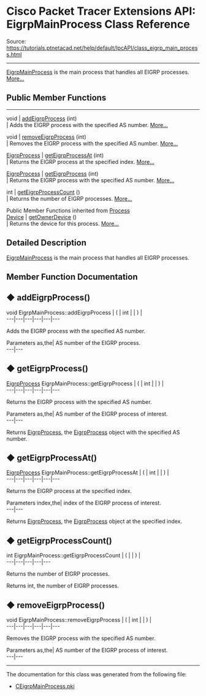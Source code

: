 # Cisco Packet Tracer Extensions API: EigrpMainProcess Class Reference

Source: https://tutorials.ptnetacad.net/help/default/IpcAPI/class_eigrp_main_process.html

---

[EigrpMainProcess](class_eigrp_main_process.html "EigrpMainProcess is the main process that handles all EIGRP processes.") is the main process that handles all EIGRP processes. [More...](class_eigrp_main_process.html#details)

##  Public Member Functions  
  
---  
void | [addEigrpProcess](class_eigrp_main_process.html#af5f4419ce0861f0eeb5aaf2d965fc28c) (int)  
| Adds the EIGRP process with the specified AS number. [More...](class_eigrp_main_process.html#af5f4419ce0861f0eeb5aaf2d965fc28c)  
  
void | [removeEigrpProcess](class_eigrp_main_process.html#a7bdf12bad3d7e389f3bd4533397a9f76) (int)  
| Removes the EIGRP process with the specified AS number. [More...](class_eigrp_main_process.html#a7bdf12bad3d7e389f3bd4533397a9f76)  
  
[EigrpProcess](class_eigrp_process.html) | [getEigrpProcessAt](class_eigrp_main_process.html#a13675588486c1941328b4e63f784e1a0) (int)  
| Returns the EIGRP process at the specified index. [More...](class_eigrp_main_process.html#a13675588486c1941328b4e63f784e1a0)  
  
[EigrpProcess](class_eigrp_process.html) | [getEigrpProcess](class_eigrp_main_process.html#a5b8910bf8af49a71afbf5b5d32e6dac8) (int)  
| Returns the EIGRP process with the specified AS number. [More...](class_eigrp_main_process.html#a5b8910bf8af49a71afbf5b5d32e6dac8)  
  
int | [getEigrpProcessCount](class_eigrp_main_process.html#a1e3bbb04ecc4e477029aa08b978eca77) ()  
| Returns the number of EIGRP processes. [More...](class_eigrp_main_process.html#a1e3bbb04ecc4e477029aa08b978eca77)  
  
Public Member Functions inherited from [Process](class_process.html)  
[Device](class_device.html) | [getOwnerDevice](class_process.html#a9cc34f553b0325e0f4074301fd36b77b) ()  
| Returns the device for this process. [More...](class_process.html#a9cc34f553b0325e0f4074301fd36b77b)  
  
  
## Detailed Description

[EigrpMainProcess](class_eigrp_main_process.html "EigrpMainProcess is the main process that handles all EIGRP processes.") is the main process that handles all EIGRP processes. 

## Member Function Documentation

## ◆ addEigrpProcess()

void EigrpMainProcess::addEigrpProcess  | ( | int  | | ) |   
---|---|---|---|---|---  
  
Adds the EIGRP process with the specified AS number. 

Parameters
     as,the| AS number of the EIGRP process.   
---|---  
  
## ◆ getEigrpProcess()

[EigrpProcess](class_eigrp_process.html) EigrpMainProcess::getEigrpProcess  | ( | int  | | ) |   
---|---|---|---|---|---  
  
Returns the EIGRP process with the specified AS number. 

Parameters
     as,the| AS number of the EIGRP process of interest.  
---|---  
  
Returns
    [EigrpProcess](class_eigrp_process.html "EigrpProcess is the process that handles the individual EIGRP AS process."), the [EigrpProcess](class_eigrp_process.html "EigrpProcess is the process that handles the individual EIGRP AS process.") object with the specified AS number. 

## ◆ getEigrpProcessAt()

[EigrpProcess](class_eigrp_process.html) EigrpMainProcess::getEigrpProcessAt  | ( | int  | | ) |   
---|---|---|---|---|---  
  
Returns the EIGRP process at the specified index. 

Parameters
     index,the| index of the EIGRP process of interest.  
---|---  
  
Returns
    [EigrpProcess](class_eigrp_process.html "EigrpProcess is the process that handles the individual EIGRP AS process."), the [EigrpProcess](class_eigrp_process.html "EigrpProcess is the process that handles the individual EIGRP AS process.") object at the specified index. 

## ◆ getEigrpProcessCount()

int EigrpMainProcess::getEigrpProcessCount  | ( | | ) |   
---|---|---|---|---  
  
Returns the number of EIGRP processes. 

Returns
    int, the number of EIGRP processes. 

## ◆ removeEigrpProcess()

void EigrpMainProcess::removeEigrpProcess  | ( | int  | | ) |   
---|---|---|---|---|---  
  
Removes the EIGRP process with the specified AS number. 

Parameters
     as,the| AS number of the EIGRP process of interest.   
---|---  
  
* * *

The documentation for this class was generated from the following file:

  * [CEigrpMainProcess.pki](_c_eigrp_main_process_8pki.html)


